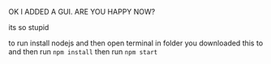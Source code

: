 OK I ADDED A GUI. ARE YOU HAPPY NOW?






its so stupid




to run install nodejs and then open terminal in folder you downloaded this to and then run `npm install` then run `npm start` 
